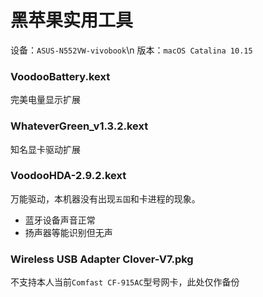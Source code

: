 # 黑苹果实用工具
设备：`ASUS-N552VW-vivobook`\n
版本：`macOS Catalina 10.15`

### VoodooBattery.kext
完美电量显示扩展
### WhateverGreen_v1.3.2.kext
知名显卡驱动扩展
### VoodooHDA-2.9.2.kext
万能驱动，本机器没有出现`五国`和卡进程的现象。
+ 蓝牙设备声音正常
+ 扬声器等能识别但无声
### Wireless USB Adapter Clover-V7.pkg
不支持本人当前`Comfast CF-915AC`型号网卡，此处仅作备份